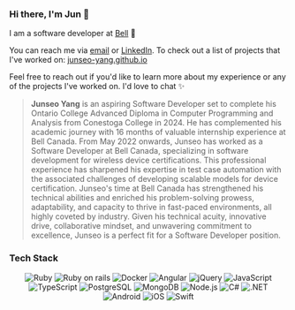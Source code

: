 ### Hi there, I'm Jun 👋

I am a software developer at [Bell](https://www.bell.ca/) :seedling:

You can reach me via [email](mailto:jsy724724@gmail.com?Subject=Hi%20there!) or [LinkedIn](https://linkedin.com/in/junseo-yang). To check out a list of projects that I've worked on: [junseo-yang.github.io](https://junseo-yang.github.io)

Feel free to reach out if you'd like to learn more about my experience or any of the projects I've worked on. I'd love to chat ✨

> **Junseo Yang** is an aspiring Software Developer set to complete his Ontario College Advanced Diploma in Computer Programming and Analysis from Conestoga College in 2024. He has complemented his academic journey with 16 months of valuable internship experience at Bell Canada. From May 2022 onwards, Junseo has worked as a Software Developer at Bell Canada, specializing in software development for wireless device certifications. This professional experience has sharpened his expertise in test case automation with the associated challenges of developing scalable models for device certification. Junseo's time at Bell Canada has strengthened his technical abilities and enriched his problem-solving prowess, adaptability, and capacity to thrive in fast-paced environments, all highly coveted by industry. Given his technical acuity, innovative drive, collaborative mindset, and unwavering commitment to excellence, Junseo is a perfect fit for a Software Developer position.

### Tech Stack
<p align="center">
<img alt="Ruby" src="https://img.shields.io/badge/Ruby-CC342D?style=for-the-badge&logo=ruby&logoColor=white">
<img alt="Ruby on rails" src="https://img.shields.io/badge/Ruby_on_Rails-CC0000?style=for-the-badge&logo=ruby-on-rails&logoColor=white">
<img alt="Docker" src="https://img.shields.io/badge/docker-2496ED?style=for-the-badge&logo=docker&logoColor=white"/>
<img alt="Angular" src="https://img.shields.io/badge/Angular-DD0031?style=for-the-badge&logo=angular&logoColor=white">
<img alt="jQuery" src="https://img.shields.io/badge/jquery-0769AD?style=for-the-badge&logo=jquery&logoColor=white">
<img alt="JavaScript" src="https://img.shields.io/badge/javascript-F7DF1E?style=for-the-badge&logo=javascript&logoColor=black">
<img alt="TypeScript" src="https://img.shields.io/badge/TypeScript-007ACC?style=for-the-badge&logo=typescript&logoColor=white">
<img alt="PostgreSQL" src="https://img.shields.io/badge/PostgreSQL-316192?style=for-the-badge&logo=postgresql&logoColor=white">
<img alt="MongoDB" src="https://img.shields.io/badge/mongoDB-47A248?style=for-the-badge&logo=MongoDB&logoColor=white">
<img alt="Node.js" src="https://img.shields.io/badge/Node.js-43853D?style=for-the-badge&logo=node.js&logoColor=white">
<img alt="C#" src="https://img.shields.io/badge/C%23-239120?style=for-the-badge&logo=c-sharp&logoColor=white">
<img alt=".NET" src="https://img.shields.io/badge/.NET-5C2D91?style=for-the-badge&logo=.net&logoColor=white">
<img alt="Android" src="https://img.shields.io/badge/android-3DDC84?style=for-the-badge&logo=android&logoColor=white">
<img alt="iOS" src="https://img.shields.io/badge/iOS-000000?style=for-the-badge&logo=ios&logoColor=white">
<img alt="Swift" src="https://img.shields.io/badge/Swift-FA7343?style=for-the-badge&logo=swift&logoColor=white">
</p>

<!--
### LeetCode

[![lcalmsky's LeetCode stats](https://leetcode-stats-six.vercel.app/api?username=lcalmsky&theme=dark)](https://github.com/lcalmsky/leetcode-stats)

[comment]: <> (<img alt="Spring" src="https://img.shields.io/badge/Spring-6DB33F?style=for-the-badge&logo=Spring&logoColor=white"/>)
[comment]: <> (<img alt="Kubernetes" src="https://img.shields.io/badge/kubernetes-326CE5?style=for-the-badge&logo=kubernetes&logoColor=white"/>)
[comment]: <> (<img alt="Azure" src="https://img.shields.io/badge/azure-0078D4?style=for-the-badge&logo=microsoft%20azure&logoColor=white"/>)

### Links
* [resume](https://lcalmsky.github.io/resume/)
* [blog](https://jaime-note.tistory.com/)
-->
